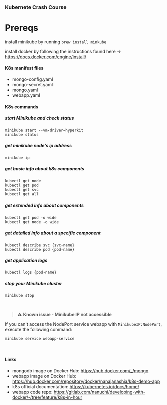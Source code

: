### Kubernete Crash Course

# Prereqs

install minikube by running `brew install minkube`

install docker by following the instructions found here -> https://docs.docker.com/engine/install/

#### K8s manifest files

- mongo-config.yaml
- mongo-secret.yaml
- mongo.yaml
- webapp.yaml

#### K8s commands

##### start Minikube and check status

    minikube start --vm-driver=hyperkit
    minikube status

##### get minikube node's ip address

    minikube ip

##### get basic info about k8s components

    kubectl get node
    kubectl get pod
    kubectl get svc
    kubectl get all

##### get extended info about components

    kubectl get pod -o wide
    kubectl get node -o wide

##### get detailed info about a specific component

    kubectl describe svc {svc-name}
    kubectl describe pod {pod-name}

##### get application logs

    kubectl logs {pod-name}

##### stop your Minikube cluster

    minikube stop

<br />

> :warning: **Known issue - Minikube IP not accessible**

If you can't access the NodePort service webapp with `MinikubeIP:NodePort`, execute the following command:

    minikube service webapp-service

<br />

#### Links

- mongodb image on Docker Hub: https://hub.docker.com/_/mongo
- webapp image on Docker Hub: https://hub.docker.com/repository/docker/nanajanashia/k8s-demo-app
- k8s official documentation: https://kubernetes.io/docs/home/
- webapp code repo: https://gitlab.com/nanuchi/developing-with-docker/-/tree/feature/k8s-in-hour
